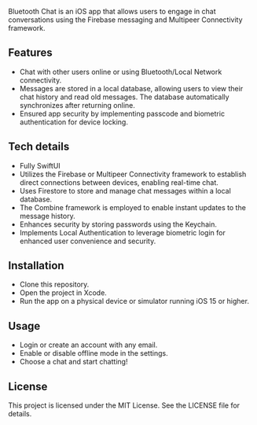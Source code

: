 Bluetooth Chat is an iOS app that allows users to engage in chat conversations using the Firebase messaging and Multipeer Connectivity framework.

## Features

- Chat with other users online or using Bluetooth/Local Network connectivity.
- Messages are stored in a local database, allowing users to view their chat history and read old messages. The database automatically synchronizes after returning online.
- Ensured app security by implementing passcode and biometric authentication for device locking.

## Tech details

- Fully SwiftUI
- Utilizes the Firebase or Multipeer Connectivity framework to establish direct connections between devices, enabling real-time chat.
- Uses Firestore to store and manage chat messages within a local database.
- The Combine framework is employed to enable instant updates to the message history.
- Enhances security by storing passwords using the Keychain.
- Implements Local Authentication to leverage biometric login for enhanced user convenience and security.

## Installation

- Clone this repository.
- Open the project in Xcode.
- Run the app on a physical device or simulator running iOS 15 or higher.

## Usage

- Login or create an account with any email.
- Enable or disable offline mode in the settings.
- Choose a chat and start chatting!

## License

This project is licensed under the MIT License. See the LICENSE file for details.
